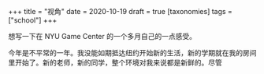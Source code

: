 +++
title = "视角"
date = 2020-10-19
draft = true
[taxonomies]
tags = ["school"]
+++

想写一下在 NYU Game Center 的一个多月自己的一点感受。

今年是不平常的一年。我没能如期抵达纽约开始新的生活，新的学期就在我的房间里开始了。新的老师，新的同学，整个环境对我来说都是新鲜的。尽管
